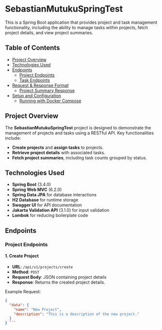 # SebastianMutukuSpringTest

This is a Spring Boot application that provides project and task management functionality, including the ability to
manage tasks within projects, fetch project details, and view project summaries.

## Table of Contents

- [Project Overview](#project-overview)
- [Technologies Used](#technologies-used)
- [Endpoints](#endpoints)
    - [Project Endpoints](#project-endpoints)
    - [Task Endpoints](#task-endpoints)
- [Request & Response Format](#request--response-format)
    - [Project Summary Response](#project-summary-response)
- [Setup and Configuration](#setup-and-configuration)
    - [Running with Docker Compose](#running-with-docker-compose)

## Project Overview

The **SebastianMutukuSpringTest** project is designed to demonstrate the management of projects and tasks using a
RESTful API. Key functionalities include:

- **Create projects** and **assign tasks** to projects.
- **Retrieve project details** with associated tasks.
- **Fetch project summaries**, including task counts grouped by status.

## Technologies Used

- **Spring Boot** (3.4.0)
- **Spring Web MVC** (6.2.0)
- **Spring Data JPA** for database interactions
- **H2 Database** for runtime storage
- **Swagger UI** for API documentation
- **Jakarta Validation API** (3.1.0) for input validation
- **Lombok** for reducing boilerplate code

## Endpoints

### Project Endpoints

#### 1. **Create Project**

- **URL**: `/api/v1/projects/create`
- **Method**: `POST`
- **Request Body**: JSON containing project details
- **Response**: Returns the created project details.

Example Request:

```json
{
  "data": {
    "name": "New Project",
    "description": "This is a description of the new project."
  }
} ```